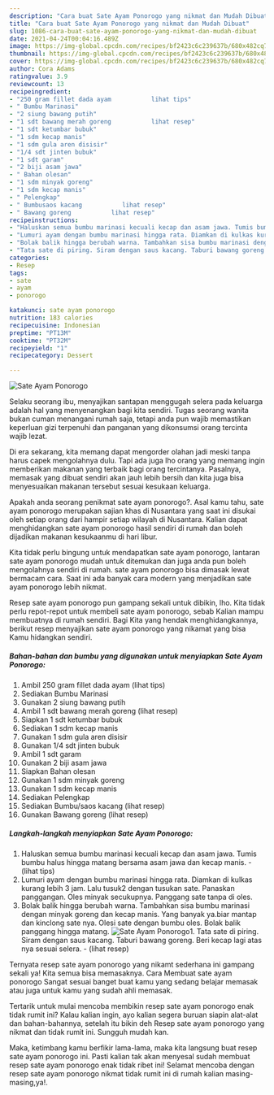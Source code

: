 ```yaml
---
description: "Cara buat Sate Ayam Ponorogo yang nikmat dan Mudah Dibuat"
title: "Cara buat Sate Ayam Ponorogo yang nikmat dan Mudah Dibuat"
slug: 1086-cara-buat-sate-ayam-ponorogo-yang-nikmat-dan-mudah-dibuat
date: 2021-04-24T00:04:16.489Z
image: https://img-global.cpcdn.com/recipes/bf2423c6c239637b/680x482cq70/sate-ayam-ponorogo-foto-resep-utama.jpg
thumbnail: https://img-global.cpcdn.com/recipes/bf2423c6c239637b/680x482cq70/sate-ayam-ponorogo-foto-resep-utama.jpg
cover: https://img-global.cpcdn.com/recipes/bf2423c6c239637b/680x482cq70/sate-ayam-ponorogo-foto-resep-utama.jpg
author: Cora Adams
ratingvalue: 3.9
reviewcount: 13
recipeingredient:
- "250 gram fillet dada ayam           lihat tips"
- " Bumbu Marinasi"
- "2 siung bawang putih"
- "1 sdt bawang merah goreng           lihat resep"
- "1 sdt ketumbar bubuk"
- "1 sdm kecap manis"
- "1 sdm gula aren disisir"
- "1/4 sdt jinten bubuk"
- "1 sdt garam"
- "2 biji asam jawa"
- " Bahan olesan"
- "1 sdm minyak goreng"
- "1 sdm kecap manis"
- " Pelengkap"
- " Bumbusaos kacang           lihat resep"
- " Bawang goreng           lihat resep"
recipeinstructions:
- "Haluskan semua bumbu marinasi kecuali kecap dan asam jawa. Tumis bumbu halus hingga matang bersama asam jawa dan kecap manis.           (lihat tips)"
- "Lumuri ayam dengan bumbu marinasi hingga rata. Diamkan di kulkas kurang lebih 3 jam. Lalu tusuk2 dengan tusukan sate. Panaskan panggangan. Oles minyak secukupnya. Panggang sate tanpa di oles."
- "Bolak balik hingga berubah warna. Tambahkan sisa bumbu marinasi dengan minyak goreng dan kecap manis. Yang banyak ya.biar mantap dan kinclong sate nya. Olesi sate dengan bumbu oles. Bolak balik panggang hingga matang."
- "Tata sate di piring. Siram dengan saus kacang. Taburi bawang goreng. Beri kecap lagi atas nya sesuai selera.           (lihat resep)"
categories:
- Resep
tags:
- sate
- ayam
- ponorogo

katakunci: sate ayam ponorogo 
nutrition: 183 calories
recipecuisine: Indonesian
preptime: "PT13M"
cooktime: "PT32M"
recipeyield: "1"
recipecategory: Dessert

---
```



![Sate Ayam Ponorogo](https://img-global.cpcdn.com/recipes/bf2423c6c239637b/680x482cq70/sate-ayam-ponorogo-foto-resep-utama.jpg)

Selaku seorang ibu, menyajikan santapan menggugah selera pada keluarga adalah hal yang menyenangkan bagi kita sendiri. Tugas seorang  wanita bukan cuman menangani rumah saja, tetapi anda pun wajib memastikan keperluan gizi terpenuhi dan panganan yang dikonsumsi orang tercinta wajib lezat.

Di era  sekarang, kita memang dapat mengorder olahan jadi meski tanpa harus capek mengolahnya dulu. Tapi ada juga lho orang yang memang ingin memberikan makanan yang terbaik bagi orang tercintanya. Pasalnya, memasak yang dibuat sendiri akan jauh lebih bersih dan kita juga bisa menyesuaikan makanan tersebut sesuai kesukaan keluarga. 



Apakah anda seorang penikmat sate ayam ponorogo?. Asal kamu tahu, sate ayam ponorogo merupakan sajian khas di Nusantara yang saat ini disukai oleh setiap orang dari hampir setiap wilayah di Nusantara. Kalian dapat menghidangkan sate ayam ponorogo hasil sendiri di rumah dan boleh dijadikan makanan kesukaanmu di hari libur.

Kita tidak perlu bingung untuk mendapatkan sate ayam ponorogo, lantaran sate ayam ponorogo mudah untuk ditemukan dan juga anda pun boleh mengolahnya sendiri di rumah. sate ayam ponorogo bisa dimasak lewat bermacam cara. Saat ini ada banyak cara modern yang menjadikan sate ayam ponorogo lebih nikmat.

Resep sate ayam ponorogo pun gampang sekali untuk dibikin, lho. Kita tidak perlu repot-repot untuk membeli sate ayam ponorogo, sebab Kalian mampu membuatnya di rumah sendiri. Bagi Kita yang hendak menghidangkannya, berikut resep menyajikan sate ayam ponorogo yang nikamat yang bisa Kamu hidangkan sendiri.

<!--inarticleads1-->

##### Bahan-bahan dan bumbu yang digunakan untuk menyiapkan Sate Ayam Ponorogo:

1. Ambil 250 gram fillet dada ayam           (lihat tips)
1. Sediakan  Bumbu Marinasi
1. Gunakan 2 siung bawang putih
1. Ambil 1 sdt bawang merah goreng           (lihat resep)
1. Siapkan 1 sdt ketumbar bubuk
1. Sediakan 1 sdm kecap manis
1. Gunakan 1 sdm gula aren disisir
1. Gunakan 1/4 sdt jinten bubuk
1. Ambil 1 sdt garam
1. Gunakan 2 biji asam jawa
1. Siapkan  Bahan olesan
1. Gunakan 1 sdm minyak goreng
1. Gunakan 1 sdm kecap manis
1. Sediakan  Pelengkap
1. Sediakan  Bumbu/saos kacang           (lihat resep)
1. Gunakan  Bawang goreng           (lihat resep)




<!--inarticleads2-->

##### Langkah-langkah menyiapkan Sate Ayam Ponorogo:

1. Haluskan semua bumbu marinasi kecuali kecap dan asam jawa. Tumis bumbu halus hingga matang bersama asam jawa dan kecap manis. -           (lihat tips)
1. Lumuri ayam dengan bumbu marinasi hingga rata. Diamkan di kulkas kurang lebih 3 jam. Lalu tusuk2 dengan tusukan sate. Panaskan panggangan. Oles minyak secukupnya. Panggang sate tanpa di oles.
1. Bolak balik hingga berubah warna. Tambahkan sisa bumbu marinasi dengan minyak goreng dan kecap manis. Yang banyak ya.biar mantap dan kinclong sate nya. Olesi sate dengan bumbu oles. Bolak balik panggang hingga matang.
<img src="//assets-global.cpcdn.com/assets/icons/button_play-2c75c40dde080a61004c1f40b05d8f140eaff45d7e9e6481dc71c63d2e7c4909.png" alt="Sate Ayam Ponorogo">1. Tata sate di piring. Siram dengan saus kacang. Taburi bawang goreng. Beri kecap lagi atas nya sesuai selera. -           (lihat resep)




Ternyata resep sate ayam ponorogo yang nikamt sederhana ini gampang sekali ya! Kita semua bisa memasaknya. Cara Membuat sate ayam ponorogo Sangat sesuai banget buat kamu yang sedang belajar memasak atau juga untuk kamu yang sudah ahli memasak.

Tertarik untuk mulai mencoba membikin resep sate ayam ponorogo enak tidak rumit ini? Kalau kalian ingin, ayo kalian segera buruan siapin alat-alat dan bahan-bahannya, setelah itu bikin deh Resep sate ayam ponorogo yang nikmat dan tidak rumit ini. Sungguh mudah kan. 

Maka, ketimbang kamu berfikir lama-lama, maka kita langsung buat resep sate ayam ponorogo ini. Pasti kalian tak akan menyesal sudah membuat resep sate ayam ponorogo enak tidak ribet ini! Selamat mencoba dengan resep sate ayam ponorogo nikmat tidak rumit ini di rumah kalian masing-masing,ya!.

